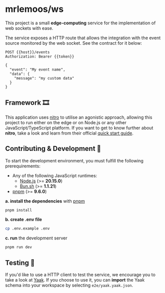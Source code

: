 # mrlemoos/ws

This project is a small **edge-computing** service for the implementation of web 
sockets with ease.

The service exposes a HTTP route that allows the integration with the event 
source monitored by the web socket. See the contract for it below:

```http
POST {{host}}/events
Authorization: Bearer {{token}}

{
  "event": "My event name",
  "data": {
    "message": "my custom data"
  }
}
```

## Framework 🎞️

This application uses [nitro](https://nitro.unjs.io) to utilise an agonistic approach, 
allowing this project to run either on the edge or on Node.js or any other 
JavaScript/TypeScript platform. If you want to get to know further about **nitro**, 
take a look and learn from their official [quick start guide](https://nitro.unjs.io/guide#quick-start).

## Contributing & Development 💬

To start the development environment, you must fulfill the following prerequirements:

- Any of the following JavaScript runtimes: 
  - [Node.js](https://nodejs.org) (>= **20.15.0**)
  - [Bun.sh](https://bun.sh) (>= **1.1.21**)
- [pnpm](https://pnpm.io) (>= **9.6.0**)

**a. install the dependencies** with [pnpm](https://pnpm.io)

```sh
pnpm install
```

**b. create .env file**

```sh
cp .env.example .env
```

**c. run** the development server

```sh
pnpm run dev
```

## Testing 🔬

If you'd like to use a HTTP client to test the service, we encourage you to take
a look at [Yaak](https://yaak.app). If you choose to use it, you can **import**
the Yaak schema into your workspace by selecting `e2e/yaak.yaak.json`.
